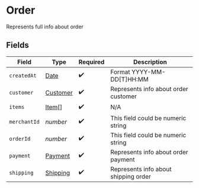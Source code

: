 # Order

Represents full info about order


## Fields

| Field                                                                                         | Type                                                                                          | Required                                                                                      | Description                                                                                   |
| --------------------------------------------------------------------------------------------- | --------------------------------------------------------------------------------------------- | --------------------------------------------------------------------------------------------- | --------------------------------------------------------------------------------------------- |
| `createdAt`                                                                                   | [Date](https://developer.mozilla.org/en-US/docs/Web/JavaScript/Reference/Global_Objects/Date) | :heavy_check_mark:                                                                            | Format YYYY-MM-DD[T]HH:MM                                                                     |
| `customer`                                                                                    | [Customer](../../models/shared/customer.md)                                                   | :heavy_check_mark:                                                                            | Represents info about order customer                                                          |
| `items`                                                                                       | [Item](../../models/shared/item.md)[]                                                         | :heavy_check_mark:                                                                            | N/A                                                                                           |
| `merchantId`                                                                                  | *number*                                                                                      | :heavy_check_mark:                                                                            | This field could be numeric string                                                            |
| `orderId`                                                                                     | *number*                                                                                      | :heavy_check_mark:                                                                            | This field could be numeric string                                                            |
| `payment`                                                                                     | [Payment](../../models/shared/payment.md)                                                     | :heavy_check_mark:                                                                            | Represents info about order payment                                                           |
| `shipping`                                                                                    | [Shipping](../../models/shared/shipping.md)                                                   | :heavy_check_mark:                                                                            | Represents info about shipping order                                                          |